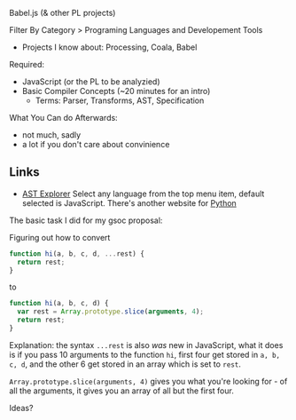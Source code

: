 Babel.js (& other PL projects)

Filter By Category > Programing Languages and Developement Tools
  - Projects I know about: Processing, Coala, Babel

Required:
  - JavaScript (or the PL to be analyzied)
  - Basic Compiler Concepts (~20 minutes for an intro)
      - Terms: Parser, Transforms, AST, Specification

What You Can do Afterwards:
  - not much, sadly
  - a lot if you don't care about convinience
  
## Links
  - [AST Explorer](https://astexplorer.net/) Select any language from the top menu item, default selected is JavaScript. There's another website for [Python](https://python-ast-explorer.com/)
 
The basic task I did for my gsoc proposal:

Figuring out how to convert 
```js
function hi(a, b, c, d, ...rest) {
  return rest;
}
```

to 

```js
function hi(a, b, c, d) {
  var rest = Array.prototype.slice(arguments, 4);
  return rest;
}
```

Explanation: the syntax `...rest` is also *was* new in JavaScript, what it does is if you pass 10 arguments to the function `hi`, first four get stored in `a, b, c, d`, and the other 6 get stored in an array which is set to `rest`.

`Array.prototype.slice(arguments, 4)` gives you what you're looking for - of all the arguments, it gives you an array of all but the first four.

Ideas?
